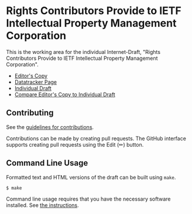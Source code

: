<!-- regenerate: on (set to off if you edit this file) -->

# Rights Contributors Provide to IETF Intellectual Property Management Corporation

This is the working area for the individual Internet-Draft, "Rights Contributors Provide to IETF Intellectual Property Management Corporation".

* [Editor's Copy](https://gitnnelg.github.io/ietf-contribution-rights/#go.draft-deen-gen-ipmc-contributor-rights.html)
* [Datatracker Page](https://datatracker.ietf.org/doc/draft-deen-gen-ipmc-contributor-rights)
* [Individual Draft](https://datatracker.ietf.org/doc/html/draft-deen-gen-ipmc-contributor-rights)
* [Compare Editor's Copy to Individual Draft](https://gitnnelg.github.io/ietf-contribution-rights/#go.draft-deen-gen-ipmc-contributor-rights.diff)


## Contributing

See the
[guidelines for contributions](https://github.com/gitnnelg/ietf-contribution-rights/blob/main/CONTRIBUTING.md).

Contributions can be made by creating pull requests.
The GitHub interface supports creating pull requests using the Edit (✏) button.


## Command Line Usage

Formatted text and HTML versions of the draft can be built using `make`.

```sh
$ make
```

Command line usage requires that you have the necessary software installed.  See
[the instructions](https://github.com/martinthomson/i-d-template/blob/main/doc/SETUP.md).

